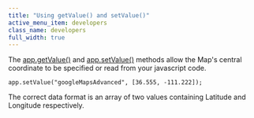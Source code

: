 ```yaml
---
title: "Using getValue() and setValue()"
active_menu_item: developers
class_name: developers
full_width: true
---
```



The [app.getValue()](../../../scripting-apis/client-api/widget-data-state-manipulation/refgetvalue) and [app.setValue()](../../../scripting-apis/client-api/widget-data-state-manipulation/refsetvalue) methods allow the Map's central coordinate to be specified or read from your javascript code.

    app.setValue("googleMapsAdvanced", [36.555, -111.222]);
   

The correct data format is an array of two values containing Latitude and Longitude respectively.

